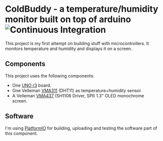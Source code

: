 # ColdBuddy - a temperature/humidity monitor built on top of arduino ![Continuous Integration](https://travis-ci.org/rscarvalho/ColdBuddy.svg?branch=master)

This project is my first attempt on building stuff with microcontrollers.
It monitors temperature and humidity and displays it on a screen.

## Components

This project uses the following components:

* One [UNO r3](https://store.arduino.cc/usa/arduino-uno-rev3/) board.
* One Velleman [VMA311](https://www.vellemanusa.com/products/view/?id=528380) (DHT11) as temperature+humidity sensor.
* A Velleman [VMA437](https://www.vellemanusa.com/products/view/?id=529148) (SH1106 Driver, SPI) 1.3" OLED monochrome screen.

## Software

I'm using [PlatformIO](https://platformio.org/) for building, uploading and testing the software part of this component.
